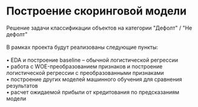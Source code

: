 # Построение скоринговой модели
Решение задачи классификации объектов на категории "Дефолт" / "Не дефолт"\
\
В рамках проекта будут реализованы следующие пункты:\
\
• EDA и построение baseline – обычной логистической регрессии\
• работа с WOE-преобразованием признаков и построение логистической регрессии с преобразованными признаками\
• построение других моделей машинного обучения для сравнения результатов\
• расчет ожидаемой прибыли от кредитования по предсказаниям модели
